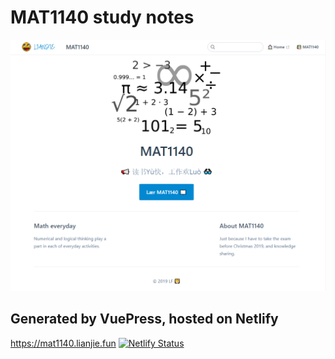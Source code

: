 # MAT1140 study notes
![mat1140](https://raw.githubusercontent.com/lianjief/vue_mat1140/master/docs/mat1140/home.png)
## Generated by VuePress, hosted on Netlify
https://mat1140.lianjie.fun
[![Netlify Status](https://api.netlify.com/api/v1/badges/1d7bcdb2-3d24-4837-8029-88d493702090/deploy-status)](https://app.netlify.com/sites/mat1140lianjie-fun/deploys)

